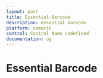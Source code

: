 ```yaml
---
layout: post
title: Essential-Barcode
description: essential barcode
platform: xamarin
control: Control Name undefined
documentation: ug
---
```


# Essential Barcode

